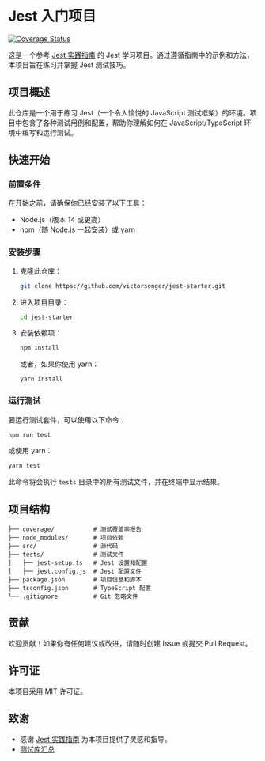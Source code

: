 
# Jest 入门项目

[![Coverage Status](https://coveralls.io/repos/github/victorsonger/jest-starter/badge.svg?branch=main)](https://coveralls.io/github/victorsonger/jest-starter?branch=main)

这是一个参考 [Jest 实践指南](https://github.yanhaixiang.com/jest-tutorial/) 的 Jest 学习项目。通过遵循指南中的示例和方法，本项目旨在练习并掌握 Jest 测试技巧。

## 项目概述

此仓库是一个用于练习 Jest（一个令人愉悦的 JavaScript 测试框架）的环境。项目中包含了各种测试用例和配置，帮助你理解如何在 JavaScript/TypeScript 环境中编写和运行测试。

## 快速开始

### 前置条件

在开始之前，请确保你已经安装了以下工具：

- Node.js（版本 14 或更高）
- npm（随 Node.js 一起安装）或 yarn

### 安装步骤

1. 克隆此仓库：

   ```bash
   git clone https://github.com/victorsonger/jest-starter.git
   ```

2. 进入项目目录：

   ```bash
   cd jest-starter
   ```

3. 安装依赖项：

   ```bash
   npm install
   ```

   或者，如果你使用 yarn：

   ```bash
   yarn install
   ```

### 运行测试

要运行测试套件，可以使用以下命令：

```bash
npm run test
```

或使用 yarn：

```bash
yarn test
```

此命令将会执行 `tests` 目录中的所有测试文件，并在终端中显示结果。

## 项目结构

```plaintext
├── coverage/           # 测试覆盖率报告
├── node_modules/       # 项目依赖
├── src/                # 源代码
├── tests/              # 测试文件
│   ├── jest-setup.ts   # Jest 设置和配置
│   ├── jest.config.js  # Jest 配置文件
├── package.json        # 项目信息和脚本
├── tsconfig.json       # TypeScript 配置
└── .gitignore          # Git 忽略文件
```

## 贡献

欢迎贡献！如果你有任何建议或改进，请随时创建 Issue 或提交 Pull Request。

## 许可证

本项目采用 MIT 许可证。

## 致谢

- 感谢 [Jest 实践指南](https://github.yanhaixiang.com/jest-tutorial/) 为本项目提供了灵感和指导。
- [测试库汇总](https://testing-library.com/docs/react-testing-library/intro/)